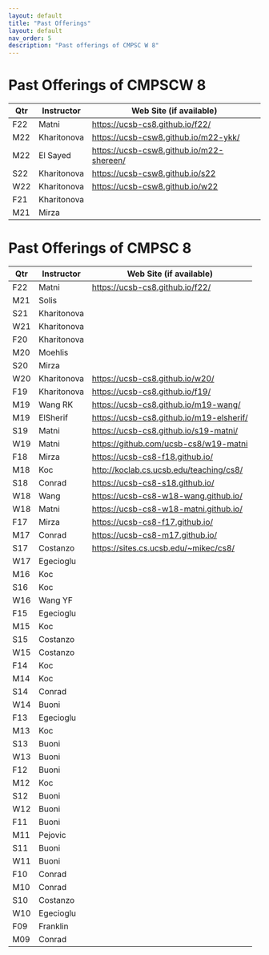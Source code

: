 ```yaml
---
layout: default
title: "Past Offerings"
layout: default
nav_order: 5
description: "Past offerings of CMPSC W 8"
---
```


# Past Offerings of CMPSCW 8

| Qtr | Instructor | Web Site (if available) |
|-----|------------|--------------------------|
| F22 | Matni| <https://ucsb-cs8.github.io/f22/> |
| M22 | Kharitonova| <https://ucsb-csw8.github.io/m22-ykk/> |
| M22 | El Sayed  | <https://ucsb-csw8.github.io/m22-shereen/> |
| S22 | Kharitonova| <https://ucsb-csw8.github.io/s22>   |
| W22 | Kharitonova| <https://ucsb-csw8.github.io/w22> |
| F21 | Kharitonova| |
| M21 | Mirza|  |

# Past Offerings of CMPSC 8

| Qtr | Instructor | Web Site (if available) |
|-----|------------|--------------------------|
| F22 | Matni| <https://ucsb-cs8.github.io/f22/>  |
| M21 | Solis|  |
| S21 | Kharitonova|  |
| W21 | Kharitonova|  |
| F20 | Kharitonova|  |
| M20 | Moehlis|  |
| S20 | Mirza|  |
| W20 | Kharitonova|  <https://ucsb-cs8.github.io/w20/> |
| F19 | Kharitonova|  <https://ucsb-cs8.github.io/f19/> |
| M19 | Wang RK|  <https://ucsb-cs8.github.io/m19-wang/> |
| M19 | ElSherif | <https://ucsb-cs8.github.io/m19-elsherif/> |
| S19 | Matni|  <https://ucsb-cs8.github.io/s19-matni/> |
| W19 | Matni| <https://github.com/ucsb-cs8/w19-matni> |
| F18 | Mirza|  <https://ucsb-cs8-f18.github.io/> |
| M18 | Koc| <http://koclab.cs.ucsb.edu/teaching/cs8/> |
| S18 | Conrad| <https://ucsb-cs8-s18.github.io/> |
| W18 | Wang| <https://ucsb-cs8-w18-wang.github.io/> |
| W18 | Matni| <https://ucsb-cs8-w18-matni.github.io/> |
| F17 | Mirza|  <https://ucsb-cs8-f17.github.io/> |
| M17 | Conrad| <https://ucsb-cs8-m17.github.io/> |
| S17 | Costanzo| <https://sites.cs.ucsb.edu/~mikec/cs8/> |
| W17 | Egecioglu|  |
| M16 | Koc|  |
| S16 | Koc|  |
| W16 | Wang YF|  |
| F15 | Egecioglu|  |
| M15 | Koc|  |
| S15 | Costanzo|  |
| W15 | Costanzo|  |
| F14 | Koc|  |
| M14 | Koc|  |
| S14 | Conrad|  |
| W14 | Buoni|  |
| F13 | Egecioglu|  |
| M13 | Koc|  |
| S13 | Buoni|  |
| W13 | Buoni|  |
| F12 | Buoni|  |
| M12 | Koc|  |
| S12 | Buoni|  |
| W12 | Buoni|  |
| F11 | Buoni|  |
| M11 | Pejovic|  |
| S11 | Buoni|  |
| W11 | Buoni|  |
| F10 | Conrad|  |
| M10 | Conrad|  |
| S10 | Costanzo|  |
| W10 | Egecioglu|  |
| F09 | Franklin|  |
| M09 | Conrad|  |
